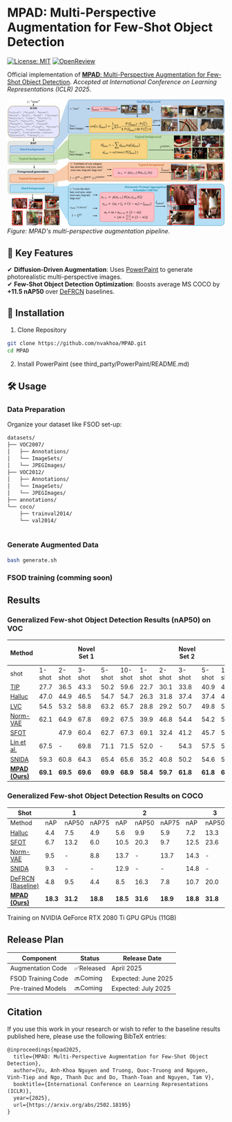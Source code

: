 # MPAD: Multi-Perspective Augmentation for Few-Shot Object Detection

[![License: MIT](https://img.shields.io/badge/License-MIT-yellow.svg)](https://opensource.org/licenses/MIT)
[![OpenReview](https://img.shields.io/badge/OpenReview-Paper-9cf)](https://openreview.net/forum?id=qG0WCAhZE0)
<!-- [![Python 3.8+](https://img.shields.io/badge/python-3.8+-blue.svg)](https://www.python.org/downloads/) -->

Official implementation of [**MPAD**: Multi-Perspective Augmentation for Few-Shot Object Detection](https://openreview.net/forum?id=qG0WCAhZE0). *Accepted at International Conference on Learning Representations (ICLR) 2025*.

![MPAD Framework Overview](overview.png)  
*Figure: MPAD's multi-perspective augmentation pipeline.*

<!-- ## Table of Contents
- [Key Features](#-key-features)
- [Installation](#-installation)
- [Usage](#-usage)
- [Results](#-results)
- [Release Plan](#-release-plan)
- [Citation](#-citation)
- [Contributing](#-contributing)
- [License](#-license)
 -->
## 📌 Key Features
✔ **Diffusion-Driven Augmentation**: Uses [PowerPaint](https://github.com/open-mmlab/PowerPaint) to generate photorealistic multi-perspective images.  
✔ **Few-Shot Object Detection Optimization**: Boosts average MS COCO by **+11.5 nAP50** over [DeFRCN](https://github.com/er-muyue/DeFRCN) baselines.  

## 🚀 Installation

<!-- ### Prerequisites
- NVIDIA GPU with CUDA 11.3+
- Python 3.8+
 -->
 
1. Clone Repository
```bash
git clone https://github.com/nvakhoa/MPAD.git
cd MPAD
```

2. Install PowerPaint (see third_party/PowerPaint/README.md)



## 🛠️ Usage
### Data Preparation

Organize your dataset like FSOD set-up:

```
datasets/
├── VOC2007/
│   ├── Annotations/
│   └── ImageSets/
│   └── JPEGImages/
├── VOC2012/
│   ├── Annotations/
│   └── ImageSets/
│   └── JPEGImages/
├── annotations/
└── coco/
    ├── trainval2014/
    └── val2014/
    
```
### Generate Augmented Data
```bash
bash generate.sh
```
### FSOD training (comming soon)

## Results
### Generalized Few-shot Object Detection Results (nAP50) on VOC


 Method                          | |       |   Novel Set 1     |       |       | |       |    Novel Set 2   |       |       | |       |     Novel Set 3 (nAP50)   |       |       | Mean |
|---------------------------------|-------|-------|-------|-------|-------|-------|-------|-------|-------|-------|-------|-------|-------|-------|-------|------|
|shot| 1-shot | 2-shot | 3-shot | 5-shot | 10-shot | 1-shot | 2-shot | 3-shot | 5-shot | 10-shot | 1-shot | 2-shot | 3-shot | 5-shot | 10-shot |      |
| [TIP](https://openaccess.thecvf.com/content/CVPR2021/papers/Li_Transformation_Invariant_Few-Shot_Object_Detection_CVPR_2021_paper.pdf)                             | 27.7 | 36.5 | 43.3 | 50.2 | 59.6 | 22.7 | 30.1 | 33.8 | 40.9 | 46.9 | 21.7 | 30.6 | 38.1 | 44.5 | 50.9 | 38.5 |
| [Halluc](https://openaccess.thecvf.com/content/CVPR2021/papers/Zhang_Hallucination_Improves_Few-Shot_Object_Detection_CVPR_2021_paper.pdf) | 47.0 | 44.9 | 46.5 | 54.7 | 54.7 | 26.3 | 31.8 | 37.4 | 37.4 | 41.2 | 40.4 | 42.1 | 43.3 | 51.4 | 49.6 | 43.2 |
| [LVC](https://openaccess.thecvf.com/content/CVPR2022/papers/Kaul_Label_Verify_Correct_A_Simple_Few_Shot_Object_Detection_Method_CVPR_2022_paper.pdf)| 54.5 | 53.2 | 58.8 | 63.2 | 65.7 | 28.8 | 29.2 | 50.7 | 49.8 | 50.6 | 48.4 | 52.7 | 55.9 | 59.6 | 59.6 | 53.3 |
|[Norm-VAE](https://openaccess.thecvf.com/content/CVPR2023/papers/Xu_Generating_Features_With_Increased_Crop-Related_Diversity_for_Few-Shot_Object_Detection_CVPR_2023_paper.pdf) | 62.1 | 64.9 | 67.8 | 69.2 | 67.5 | 39.9 | 46.8 | 54.4 | 54.2 | 53.6 | 58.2 | 60.3 | 61.0 | 64.0 | 65.5 | 59.3 |
| [SFOT](https://arxiv.org/pdf/2308.15005) || 47.9 | 60.4 | 62.7 | 67.3 | 69.1 | 32.4 | 41.2 | 45.7 | 50.2 | 54.0 | 43.5 | 54.1 | 56.9 | 60.6 | 62.5 | 53.9 |
| [Lin et al.](https://openaccess.thecvf.com/content/CVPR2023W/GCV/papers/Lin_Explore_the_Power_of_Synthetic_Data_on_Few-Shot_Object_Detection_CVPRW_2023_paper.pdf)                     | 67.5 | -    | 69.8 | 71.1 | 71.5 | 52.0 | -    | 54.3 | 57.5 | 57.4 | 55.9 | -    | 58.6 | 59.6 | 63.9 | 61.6 |
| [SNIDA](https://openaccess.thecvf.com/content/CVPR2024/papers/Wang_SNIDA_Unlocking_Few-Shot_Object_Detection_with_Non-linear_Semantic_Decoupling_Augmentation_CVPR_2024_paper.pdf)| 59.3 | 60.8 | 64.3 | 65.4 | 65.6 | 35.2 | 40.8 | 50.2 | 54.6 | 50.0 | 51.6 | 52.4 | 55.9 | 58.5 | 62.6 | 55.1 |
| [**MPAD (Ours)**](https://arxiv.org/abs/2502.18195)                  | **69.1** | **69.5** | **69.6** | **69.9** | **68.9** | **58.4** | **59.7** | **61.8** | **61.8** | **63.5** | **70.1** | **69.8** | **69.9**  | **70.4** |  **71.4** | **66.9** |
### Generalized Few-shot Object Detection Results on COCO


| Shot                          | | 1 | |   | 2 |  |   | 3 |  |  | 5 |  |
|---------------------------------|-----------|-------|-------|-----------|-------|-------|-----------|-------|-------|-----------|-------|-------|
| Method                          | nAP | nAP50 | nAP75 |  nAP | nAP50 | nAP75 |  nAP | nAP50 | nAP75 | nAP | nAP50 | nAP75 |
| [Halluc](https://openaccess.thecvf.com/content/CVPR2021/papers/Zhang_Hallucination_Improves_Few-Shot_Object_Detection_CVPR_2021_paper.pdf)     | 4.4       | 7.5   | 4.9   | 5.6       | 9.9   | 5.9   | 7.2       | 13.3  | 7.4   | -         | -     | -     |
| [SFOT](https://arxiv.org/pdf/2308.15005) | 6.7       | 13.2  | 6.0   | 10.5      | 20.3  | 9.7   | 12.5      | 23.6  | 11.8  | 14.9      | 27.8  | 14.2  |
| [Norm-VAE](https://openaccess.thecvf.com/content/CVPR2023/papers/Xu_Generating_Features_With_Increased_Crop-Related_Diversity_for_Few-Shot_Object_Detection_CVPR_2023_paper.pdf)     | 9.5       | -     | 8.8   | 13.7      | -     | 13.7  | 14.3      | -     | 14.4  | 15.9      | -     | 15.3  |
| [SNIDA](https://openaccess.thecvf.com/content/CVPR2024/papers/Wang_SNIDA_Unlocking_Few-Shot_Object_Detection_with_Non-linear_Semantic_Decoupling_Augmentation_CVPR_2024_paper.pdf)  | 9.3       | -     | -     | 12.9      | -     | -     | 14.8      | -     | -     | 16.1      | -     | -     |
| [DeFRCN (Baseline)](https://arxiv.org/abs/2108.09017)       | 4.8       | 9.5   | 4.4   | 8.5       | 16.3  | 7.8   | 10.7      | 20.0  | 10.3  | 13.5      | 24.7  | 13.0  |
| [**MPAD (Ours)**](https://arxiv.org/abs/2502.18195)                | **18.3**  | **31.2** | **18.8** | **18.5** | **31.6** | **18.9** | **18.8** | **31.8** | **19.1** | **18.9** | **32.4** | **19.3** |

Training on NVIDIA GeForce RTX 2080 Ti GPU GPUs (11GB)

## Release Plan

| Component         | Status     | Release Date |
|-------------------|------------|--------------|
| Augmentation Code | ✅Released | April 2025     |
| FSOD Training Code| 🔜Coming   | Expected: June 2025    |
| Pre-trained Models| 🔜Coming   | Expected: July 2025   |

## Citation
If you use this work in your research or wish to refer to the baseline results published here, please use the following BibTeX entries:
```
@inproceedings{mpad2025,
  title={MPAD: Multi-Perspective Augmentation for Few-Shot Object Detection},
  author={Vu, Anh-Khoa Nguyen and Truong, Quoc-Truong and Nguyen, Vinh-Tiep and Ngo, Thanh Duc and Do, Thanh-Toan and Nguyen, Tam V},
  booktitle={International Conference on Learning Representations (ICLR)},
  year={2025},
  url={https://arxiv.org/abs/2502.18195}
}
```